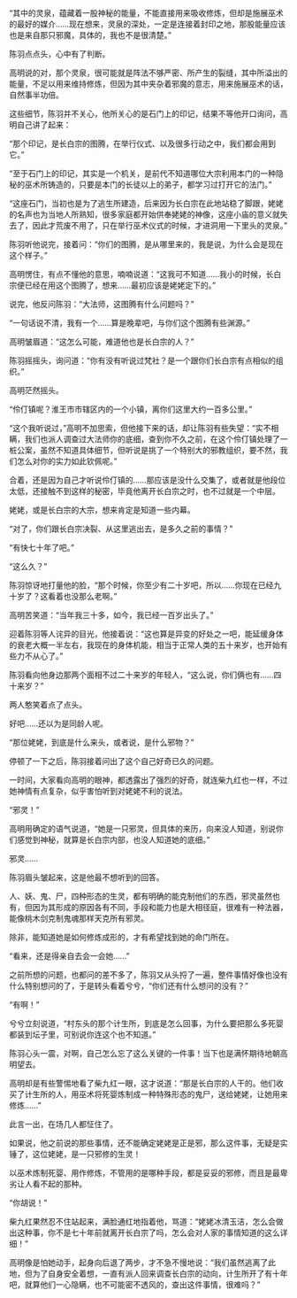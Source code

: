 “其中的灵泉，蕴藏着一股神秘的能量，不能直接用来吸收修炼，但却是施展巫术的最好的媒介……现在想来，灵泉的深处，一定是连接着封印之地，那股能量应该也是来自那只邪魔，具体的，我也不是很清楚。”

陈羽点点头，心中有了判断。

高明说的对，那个灵泉，很可能就是阵法不够严密、所产生的裂缝，其中所溢出的能量，不足以用来维持修炼，但因为其中夹杂着邪魔的意志，用来施展巫术的话，自然事半功倍。

这些细节，陈羽并不关心，他所关心的是石门上的印记，结果不等他开口询问，高明自己讲了起来：

“那个印记，是长白宗的图腾，在举行仪式、以及很多行动之中，我们都会用到它。”

“至于石门上的印记，其实是一个机关，是前代不知道哪位大宗利用本门的一种隐秘的巫术所铸造的，只要是本门的长徒以上的弟子，都学习过打开它的法门。”

“这座石门，当初也是为了逃生所建造，后来因为长白宗在此地站稳了脚跟，姥姥的名声也为当地人所熟知，很多家庭都开始供奉姥姥的神像，这座小庙的意义就失去了，因此才荒废不用了，只在举行巫术仪式的时候，才进洞用一下里头的灵泉。”

陈羽听他说完，接着问：“你们的图腾，是从哪里来的，我是说，为什么会是现在这个样子。”

高明愣住，有点不懂他的意思，喃喃说道：“这我可不知道……我小的时候，长白宗便已经在用这个图腾了，想来……最初应该是姥姥定下的。”

说完，他反问陈羽：“大法师，这图腾有什么问题吗？”

“一句话说不清，我有一个……算是晚辈吧，与你们这个图腾有些渊源。”

高明皱眉道：“这怎么可能，难道他也是长白宗的人？”

陈羽摇摇头，询问道：“你有没有听说过梵社？是一个跟你们长白宗有点相似的组织。”

高明茫然摇头。

“伶仃镇呢？淮王市市辖区内的一个小镇，离你们这里大约一百多公里。”

“这个我听说过，”高明不加思索，但他接下来的话，却让陈羽有些失望：“实不相瞒，我们也派人调查过大法师你的底细，查到你不久之前，在这个伶仃镇处理了一桩公案，虽然不知道具体细节，但听说是挑了一个特别大的邪教组织，要不然，我们怎么对你的实力如此钦佩呢。”

合着，还是因为自己才听说伶仃镇的……那应该是没什么交集了，或者就是他段位太低，还接触不到这样的秘密，毕竟他离开长白宗之时，也不过就是一个中层。

姥姥，或是长白宗的大宗，想来肯定是知道一些内幕。

“对了，你们跟长白宗决裂、从这里逃出去，是多久之前的事情？”

“有快七十年了吧。”

“这么久？”

陈羽惊讶地打量他的脸，“那个时候，你至少有二十岁吧，所以……你现在已经九十岁了？这看着也没那么老啊。”

高明苦笑道：“当年我三十多，如今，我已经一百岁出头了。”

迎着陈羽等人诧异的目光，他接着说：“这也算是异变的好处之一吧，能延缓身体的衰老大概一半左右，我现在的身体机能，相当于正常人类的五十来岁，也开始有些力不从心了。”

陈羽看向他身边那两个面相不过二十来岁的年轻人，“这么说，你们俩也有……四十来岁？”

两人憨笑着点了点头。

好吧……还以为是同龄人呢。

“那位姥姥，到底是什么来头，或者说，是什么邪物？”

停顿了一下之后，陈羽接着问出了这个自己好奇已久的问题。

一时间，大家看向高明的眼神，都透露出了强烈的好奇，就连柴九红也一样，不过她神情有点复杂，似乎害怕听到对姥姥不利的说法。

“邪灵！”

高明用确定的语气说道，“她是一只邪灵，但具体的来历，向来没人知道，别说你们感觉到神秘，就算是长白宗内部，也没人知道她的底细。”

邪灵……

陈羽眉头皱起来，这是他最不想听到的回答。

人、妖、鬼、尸，四种形态的生灵，都有明确的能克制他们的东西，邪灵虽然也有，但因为其形成的原因各有不同，手段和能力也是大相径庭，很难有一种法器，能像桃木剑克制鬼魂那样天克所有邪灵。

除非，能知道她是如何修炼成形的，才有希望找到她的命门所在。

“看来，还是得亲自去会一会她……”

之前所想的问题，也都问的差不多了，陈羽又从头捋了一遍，整件事情好像也没有什么特别想问的了，于是转头看着兮兮，“你们还有什么想问的没有？”

“有啊！”

兮兮立刻说道，“村东头的那个计生所，到底是怎么回事，为什么要把那么多死婴都装到坛子里，可别说你连这个也不知道。”

陈羽心头一震，对啊，自己怎么忘了这么关键的一件事！当下也是满怀期待地朝高明望去。

高明却是有些警惕地看了柴九红一眼，这才说道：“那是长白宗的人干的。他们收买了计生所的人，用巫术将死婴炼制成一种特殊形态的鬼尸，送给姥姥，让她用来修炼……”

此言一出，在场几人都怔住了。

如果说，他之前说的那些事情，还不能确定姥姥是正是邪，那么这件事，无疑是实锤了，这位姥姥，是一只邪修的生灵！

以巫术炼制死婴、用作修炼，不管用的是哪种手段，都是妥妥的邪修，而且是最卑劣让人看不起的那种。

“你胡说！”

柴九红果然忍不住站起来，满脸通红地指着他，骂道：“姥姥冰清玉洁，怎么会做出这种事，你不是七十年前就离开长白宗了吗，怎么会对人家的事情知道的这么详细！”

高明像是怕她动手，起身向后退了两步，才不急不慢地说：“我们虽然逃离了此地，但为了自身安全着想，一直有派人回来调查长白宗的动向，计生所开了有十年吧，就算他们一心隐瞒，也不可能密不透风的，查出这件事情，很难吗？”
